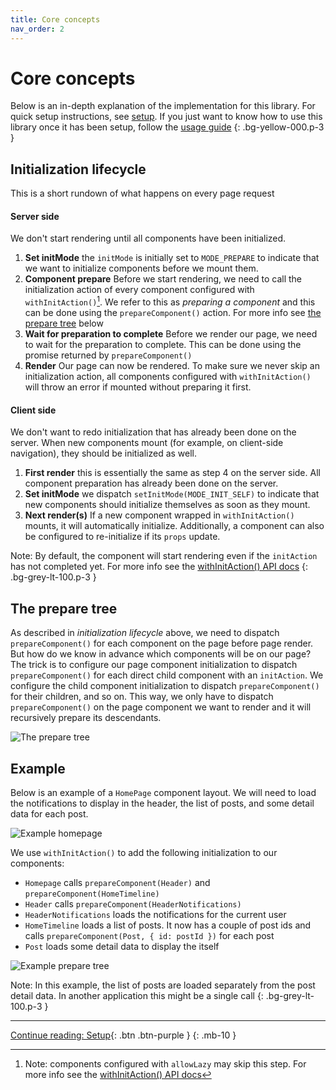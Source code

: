 ```yaml
---
title: Core concepts
nav_order: 2
---
```


# Core concepts

Below is an in-depth explanation of the implementation for this library. For quick
setup instructions, see [setup](./setup.md). If you just want to know how to use this library
once it has been setup, follow the [usage guide](./usage)
{: .bg-yellow-000.p-3 }

## Initialization lifecycle
This is a short rundown of what happens on every page request

#### Server side
We don't start rendering until all components have been initialized.

 1. **Set initMode** the `initMode` is initially set to `MODE_PREPARE` to indicate that we want
 to initialize components before we mount them.
 2. **Component prepare** Before we start rendering, we need to call the initialization action of
 every component configured with `withInitAction()`[^1]. We refer to this as _preparing a component_
 and this can be done using the `prepareComponent()` action. For more info
 see [the prepare tree](#the-prepare-tree) below
 3. **Wait for preparation to complete** Before we render our page, we need to wait for the
 preparation to complete. This can be done using the promise returned by `prepareComponent()`
 4. **Render** Our page can now be rendered. To make sure we never skip an initialization action,
 all components configured with `withInitAction()` will throw an error if mounted without preparing
 it first.

[^1]: Note: components configured with `allowLazy` may skip this step. For more info see the [withInitAction() API docs](./api.html#withInitAction)

#### Client side
We don't want to redo initialization that has already been done on the server. When new components mount (for example, on client-side navigation), they should be initialized as well.

 1. **First render** this is essentially the same as step 4 on the server side. All component preparation has already been done on the server.
 2. **Set initMode** we dispatch `setInitMode(MODE_INIT_SELF)` to indicate that new components should initialize themselves as soon as they mount.
 3. **Next render(s)** If a new component wrapped in `withInitAction()` mounts, it will automatically initialize. Additionally, a component can also be configured to re-initialize if its `props` update.

Note: By default, the component will start rendering even if the `initAction` has not completed yet.
For more info see the [withInitAction() API docs](./api.html#withInitAction)
{: .bg-grey-lt-100.p-3 }

## The prepare tree
As described in _initialization lifecycle_ above, we need to dispatch `prepareComponent()` for each
component on the page before page render. But how do we know in advance which components will be
on our page? The trick is to configure our page component initialization to dispatch
`prepareComponent()` for each direct child component with an `initAction`. We configure the child
component initialization to dispatch `prepareComponent()` for their children, and so on. This way,
we only have to dispatch `prepareComponent()` on the page component we want to render and it will
recursively prepare its descendants.

![The prepare tree](./assets/prepare-tree.png)

## Example
Below is an example of a `HomePage` component layout. We will need to load the notifications to
display in the header, the list of posts, and some detail data for each post.

![Example homepage](./assets/example-homepage.png)

We use `withInitAction()` to add the following initialization to our components:
 - `Homepage` calls `prepareComponent(Header)` and `prepareComponent(HomeTimeline)`
 - `Header` calls `prepareComponent(HeaderNotifications)`
 - `HeaderNotifications` loads the notifications for the current user
 - `HomeTimeline` loads a list of posts. It now has a couple of post ids and
 calls `prepareComponent(Post, { id: postId })` for each post
 - `Post` loads some detail data to display the itself

![Example prepare tree](./assets/example-prepare-tree.png)

Note: In this example, the list of posts are loaded separately from the post detail data. In another application this might be a single call
{: .bg-grey-lt-100.p-3 }

---

[Continue reading: Setup](./setup.md){: .btn .btn-purple }
{: .mb-10 }
